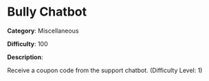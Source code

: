 # Bully Chatbot

**Category**: Miscellaneous

**Difficulty**: 100

**Description**:

Receive a coupon code from the support chatbot. (Difficulty Level: 1)
